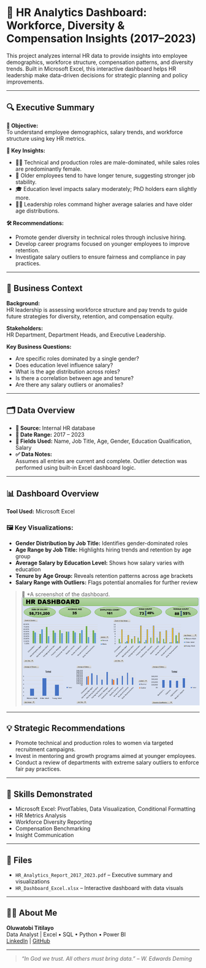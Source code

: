 # 👥 HR Analytics Dashboard: Workforce, Diversity & Compensation Insights (2017–2023)

This project analyzes internal HR data to provide insights into employee demographics, workforce structure, compensation patterns, and diversity trends. Built in Microsoft Excel, this interactive dashboard helps HR leadership make data-driven decisions for strategic planning and policy improvements.

---

## 🔍 Executive Summary

**🎯 Objective:**  
To understand employee demographics, salary trends, and workforce structure using key HR metrics.

**📌 Key Insights:**
- 🧑‍🔧 Technical and production roles are male-dominated, while sales roles are predominantly female.
- 👴 Older employees tend to have longer tenure, suggesting stronger job stability.
- 🎓 Education level impacts salary moderately; PhD holders earn slightly more.
- 🧑‍💼 Leadership roles command higher average salaries and have older age distributions.

**🛠 Recommendations:**
- Promote gender diversity in technical roles through inclusive hiring.
- Develop career programs focused on younger employees to improve retention.
- Investigate salary outliers to ensure fairness and compliance in pay practices.

---

## 🧭 Business Context

**Background:**  
HR leadership is assessing workforce structure and pay trends to guide future strategies for diversity, retention, and compensation equity.

**Stakeholders:**  
HR Department, Department Heads, and Executive Leadership.

**Key Business Questions:**
- Are specific roles dominated by a single gender?
- Does education level influence salary?
- What is the age distribution across roles?
- Is there a correlation between age and tenure?
- Are there any salary outliers or anomalies?

---

## 🗂️ Data Overview

- **📁 Source:** Internal HR database  
- **📅 Date Range:** 2017 – 2023  
- **🔢 Fields Used:** Name, Job Title, Age, Gender, Education Qualification, Salary  
- **✅ Data Notes:**  
   Assumes all entries are current and complete. Outlier detection was performed using built-in Excel dashboard logic.

---

## 📊 Dashboard Overview

**Tool Used:** Microsoft Excel

### 🖼️ Key Visualizations:
- **Gender Distribution by Job Title:** Identifies gender-dominated roles
- **Age Range by Job Title:** Highlights hiring trends and retention by age group
- **Average Salary by Education Level:** Shows how salary varies with education
- **Tenure by Age Group:** Reveals retention patterns across age brackets
- **Salary Range with Outliers:** Flags potential anomalies for further review

> 📌 *A screenshot of the dashboard.
> ![Dashboard Overview](HR-dashboard.png)
---

## 💡 Strategic Recommendations

- Promote technical and production roles to women via targeted recruitment campaigns.
- Invest in mentoring and growth programs aimed at younger employees.
- Conduct a review of departments with extreme salary outliers to enforce fair pay practices.

---

## 🧠 Skills Demonstrated

- Microsoft Excel: PivotTables, Data Visualization, Conditional Formatting
- HR Metrics Analysis
- Workforce Diversity Reporting
- Compensation Benchmarking
- Insight Communication

---

## 📁 Files

- `HR_Analytics_Report_2017_2023.pdf` – Executive summary and visualizations
- `HR_Dashboard_Excel.xlsx` – Interactive dashboard with data visuals

---

## 🙋‍♂️ About Me

**Oluwatobi Titilayo**  
Data Analyst | Excel • SQL • Python • Power BI  
[LinkedIn](https://www.linkedin.com/in/titilayo-oluwatobi/) | [GitHub](https://github.com/Oluwatobi-Data)

---

> _“In God we trust. All others must bring data.” – W. Edwards Deming_
